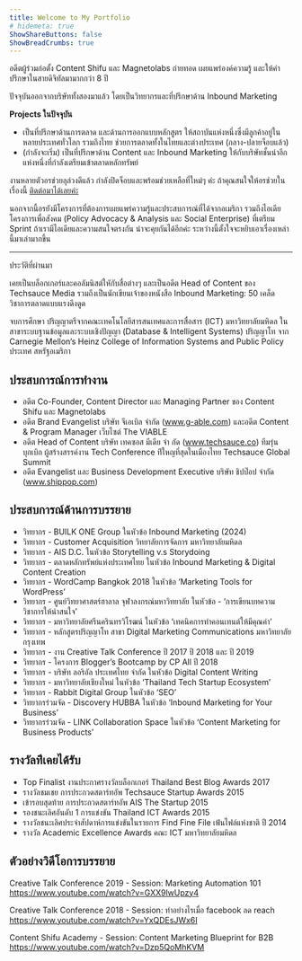 ```yaml
---
title: Welcome to My Portfolio
# hidemeta: true
ShowShareButtons: false
ShowBreadCrumbs: true
---
```


อดีตผู้ร่วมก่อตั้ง Content Shifu และ Magnetolabs 
ถ่ายทอด เผยแพร่องค์ความรู้ และให้คำปรึกษาในสายดิจิทัลมามากกว่า 8 ปี 

ปัจจุบันออกจากบริษัททั้งสองมาแล้ว โดยเป็นวิทยากรและที่ปรึกษาด้าน Inbound Marketing

**Projects ในปัจจุบัน**
- เป็นที่ปรึกษาด้านการตลาด และด้านการออกแบบหลักสูตร ให้สถาบันแห่งหนึ่งซึ่งมีลูกค้าอยู่ในหลายประเทศทั่วโลก รวมถึงไทย ช่วยการตลาดทั้งในไทยและต่างประเทศ (กลาง-ปลายจ็อบแล้ว)
- (กำลังจะเริ่ม) เป็นที่ปรึกษาด้าน Content และ Inbound Marketing ให้กับบริษัทชั้นนำอีกแห่งหนึ่งที่กำลังเตรียมเข้าตลาดหลักทรัพย์

งานหลายตัวอรช่วยลุล่วงดีแล้ว กำลังปิดจ็อบและพร้อมช่วยเหลือที่ใหม่ๆ ค่ะ ถ้าคุณสนใจให้อรช่วยในเรื่องนี้ [ติดต่อมาได้เลยค่ะ](/th/about)

นอกจากนี้อรยังมีโครงการที่ต้องการเผยแพร่ความรู้และประสบการณ์ที่ได้จากอเมริกา รวมถึงไอเดียโครงการเพื่อสังคม (Policy Advocacy & Analysis และ Social Enterprise) ที่เตรียม Sprint ถ้าเรามีไอเดียและความสนใจตรงกัน น่าจะคุยกันได้อีกค่ะ ระหว่างนี้ตั้งใจจะหยิบเอาเรื่องเหล่านี้มาเล่ามากขึ้น

---

ประวัติที่ผ่านมา

เคยเป็นบล็อกเกอร์และคอลัมนิสต์ใหักับสื่อต่างๆ และเป็นอดีต Head of Content ของ Techsauce Media รวมถึงเป็นนักเขียนเจ้าของหนังสือ Inbound Marketing: 50 เคล็ดวิชาการตลาดแบบแรงดึงดูด

จบการศึกษา ปริญญาตรีจากคณะเทคโนโลยีสารสนเทศและการสื่อสาร (ICT) มหาวิทยาลัยมหิดล ในสาขาระบบฐานข้อมูลและระบบเชิงปัญญา (Database & Intelligent Systems)
ปริญญาโท จาก Carnegie Mellon’s Heinz College of Information Systems and Public Policy ประเทศ สหรัฐอเมริกา

## ประสบการณ์การทำงาน
- อดีต Co-Founder, Content Director และ Managing Partner ของ Content Shifu และ Magnetolabs
- อดีต Brand Evangelist บริษัท จีเอเบิล จำกัด (www.g-able.com) และอดีต Content & Program Manager เว็บไซต์ The VIABLE
- อดีต Head of Content บริษัท เทคซอส มีเดีย จำ กัด (www.techsauce.co) ทีมรุ่นบุกเบิก ผู้สร้างสรรค์งาน Tech Conference ท่ีใหญที่สุดในเมืองไทย Techsauce Global Summit
- อดีต Evangelist และ Business Development Executive บริษัท ชิปป๊อป จำกัด (www.shippop.com)

## ประสบการณ์ด้านการบรรยาย
- วิทยากร - BUILK ONE Group ในหัวข้อ Inbound Marketing (2024)
- วิทยากร - Customer Acquisition วิทยาลัยการจัดการ มหาวิทยาลัยมหิดล
- วิทยากร - AIS D.C. ในหัวข้อ Storytelling v.s Storydoing
- วิทยากร - ตลาดหลักทรัพย์แห่งประเทศไทย ในหัวข้อ Inbound Marketing & Digital Content Creation
- วิทยากร - WordCamp Bangkok 2018 ในหัวข้อ ‘Marketing Tools for WordPress’
- วิทยากร - ศูนย์วิทยาศาสตร์ฮาลาล จุฬาลงกรณ์มหาวิทยาลัย ในหัวข้อ - ‘การเขียนบทความวิชาการให้น่าสนใจ’
- วิทยากร - มหาวิทยาลัยศรีนครินทรวิโรฒน์ ในหัวข้อ ‘เทคนิคการทำคอนเทนต์ให้มีคุณค่า’	
- วิทยากร - หลักสูตรปริญญาโท สาขา Digital Marketing Communications มหาวิทยาลัยกรุงเทพ
- วิทยากร - งาน Creative Talk Conference ปี 2017 ปี 2018 และ ปี 2019
- วิทยากร - โครงการ Blogger’s Bootcamp by CP All ปี 2018
- วิทยากร - บริษัท ลอริอัล ประเทศไทย จำกัด ในหัวข้อ Digital Content Writing
- วิทยากร - มหาวิทยาลัยเชียงใหม่ ในหัวข้อ ‘Thailand Tech Startup Ecosystem’
- วิทยากร - Rabbit Digital Group ในหัวข้อ ‘SEO’
- วิทยากรร่วมจัด - Discovery HUBBA ในหัวข้อ ‘Inbound Marketing for Your Business’
- วิทยากรร่วมจัด - LINK Collaboration Space ในหัวข้อ ‘Content Marketing for Business Products’ 

## รางวัลท่ีเคยได้รับ

- Top Finalist งานประกาศรางวัลบล็อกเกอร์ Thailand Best Blog Awards 2017
- รางวัลชมเชย การประกวดสตาร์ทอัพ Techsauce Startup Awards 2015
- เข้ารอบสุดท้าย การประกวดสตาร์ทอัพ AIS The Startup 2015
- รองชนะเลิศอันดับ 1 การแข่งขัน Thailand ICT Awards 2015
- รางวัลชนะเลิศประจำสัปดาห์การแข่งขันในรายการ Find Fine File เฟ้นไฟล์แห่งชาติ ปี 2014
- รางวัล Academic Excellence Awards คณะ ICT มหาวิทยาลัยมหิดล

## ตัวอย่างวิดีโอการบรรยาย

Creative Talk Conference 2019 - Session: Marketing Automation 101
https://www.youtube.com/watch?v=GXX9lwUpzy4

Creative Talk Conference 2018 - Session: ทำอย่างไรเมื่อ facebook ลด reach
https://www.youtube.com/watch?v=YxQDEsJWx6I

Content Shifu Academy - Session: Content Marketing Blueprint for B2B
https://www.youtube.com/watch?v=Dzp5QoMhKVM
